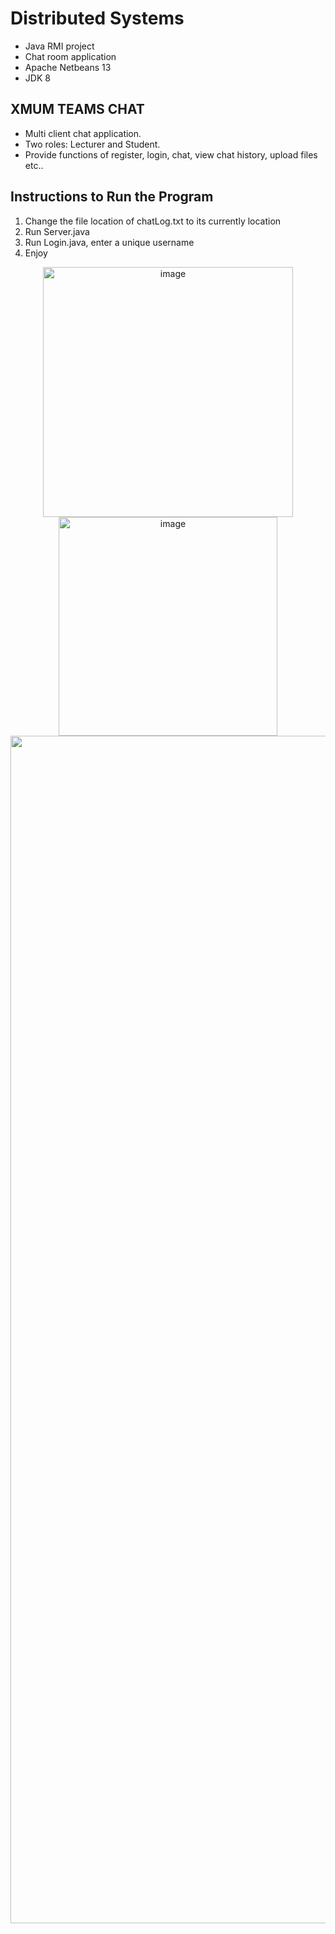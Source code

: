 # Distributed Systems
* Java RMI project
* Chat room application
* Apache Netbeans 13
* JDK 8

## XMUM TEAMS CHAT
* Multi client chat application.
* Two roles: Lecturer and Student.
* Provide functions of register, login, chat, view chat history, upload files etc..

## Instructions to Run the Program 
1.	Change the file location of chatLog.txt to its currently location
2.	Run Server.java
3.	Run Login.java, enter a unique username
4.	Enjoy 

<p align="center">
<img width="400" alt="image" src="https://user-images.githubusercontent.com/56536325/182387359-646d785c-6912-4a33-9602-4a8ae750060a.png">
<img width="350" alt="image" src="https://user-images.githubusercontent.com/56536325/182387948-fd641834-5d09-4163-94b3-582ac8b5ca29.png">
<img width="1900" alt="image" src="https://user-images.githubusercontent.com/56536325/182388453-b9a0b7de-b747-4b68-90cb-3d39d1b09f70.png">
</p>
